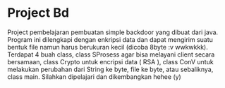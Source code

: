 <h1> Project Bd </h1>

<p> Project pembelajaran pembuatan simple backdoor yang dibuat dari java. Program ini dilengkapi dengan enkripsi data dan dapat mengirim suatu bentuk file namun harus berukuran kecil (dicoba 8byte :v wwkwkkk). Terdapat 4 buah class, class SProsess agar bisa melayani client secara bersamaan, class Crypto untuk encripsi data ( RSA ), class ConV untuk melakukan perubahan dari String ke byte, file ke byte, atau sebaliknya, class main. Silahkan dipelajari dan dikembangkan hehee (y) </p>

